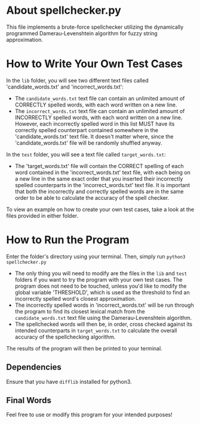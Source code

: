 # About spellchecker.py
This file implements a brute-force spellchecker utilizing the dynamically programmed Damerau-Levenshtein algorithm for fuzzy string approximation.

# How to Write Your Own Test Cases
In the `lib` folder, you will see two different text files called 'candidate_words.txt' and 'incorrect_words.txt':

- The `candidate_words.txt` text file can contain an unlimited amount of CORRECTLY spelled words, with each word written on a new line.
- The `incorrect_words.txt` text file can contain an unlimited amount of INCORRECTLY spelled words, with each word written on a new line. However, each incorrectly spelled word in this list MUST have its correctly spelled counterpart contained somewhere in the 'candidate_words.txt' text file. It doesn't matter where, since the 'candidate_words.txt' file will be randomly shuffled anyway. 

In the `test` folder, you will see a text file called `target_words.txt`:

- The 'target_words.txt' file will contain the CORRECT spelling of each word contained in the 'incorrect_words.txt' text file, with each being on a new line in the same exact order that you inserted their incorrectly spelled counterparts in the 'incorrect_words.txt' text file. It is important that both the incorrectly and correctly spelled words are in the same order to be able to calculate the accuracy of the spell checker.

To view an example on how to create your own test cases, take a look at the files provided in either folder.

# How to Run the Program

Enter the folder's directory using your terminal. Then, simply run `python3 spellchecker.py`

- The only thing you will need to modify are the files in the `lib` and `test` folders if you want to try the program with your own test cases. The program does not need to be touched, unless you'd like to modify the global variable 'THRESHOLD', which is used as the threshold to find an incorrectly spelled word's closest approximation.
- The incorrectly spelled words in 'incorrect_words.txt' will be run through the program to find its closest lexical match from the `candidate_words.txt` text file using the Damerau-Levenshtein algorithm.
- The spellchecked words will then be, in order, cross checked against its intended counterparts in `target_words.txt` to calculate the overall accuracy of the spellchecking algorithm.

The results of the program will then be printed to your terminal.

## Dependencies
Ensure that you have `difflib` installed for python3.

## Final Words
Feel free to use or modify this program for your intended purposes!

